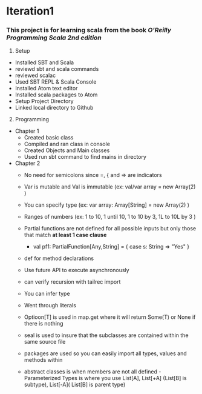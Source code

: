# Iteration1
### This project is for learning scala from the book _O'Reilly Programming Scala 2nd edition_
1. Setup
- Installed SBT and Scala
- reviewd sbt and scala commands
- reviewed scalac
- Used SBT REPL & Scala Console
- Installed Atom text editor
- Installed scala packages to Atom
- Setup Project Directory
- Linked local directory to Github

2. Programming
- Chapter 1
  - Created basic class
  - Compiled and ran class in console
  - Created Objects and Main classes
  - Used run sbt command to find mains in directory
- Chapter 2
  - No need for semicolons since =, { and => are indicators
  - Var is mutable and Val is immutable (ex: val/var array = new Array(2) )
  - You can specify type (ex: var array: Array[String] = new Array(2) )
  - Ranges of numbers (ex: 1 to 10, 1 until 10, 1 to 10 by 3, 1L to 10L by 3 )
  - Partial functions are not defined for all possible inputs but only those that match **at least 1 case clause**
    - val pf1:  PartialFunction[Any,String] = { case s: String => "Yes" }
    
  - def for method declarations 
  - Use future API to execute asynchronously
  - can verify recursion with tailrec import
  - You can infer type
  - Went through literals
  - Optioon[T] is used in map.get where it will return Some(T) or None if there is nothing
  - seal is used to insure that the subclasses are contained within the same source file
  - packages are used so you can easily import all types, values and methods within
  - abstract classes is when members are not all defined
  -Parameterized Types is where you use List[A], List[+A] (List[B] is subtype), List[-A]( List[B] is parent type)
